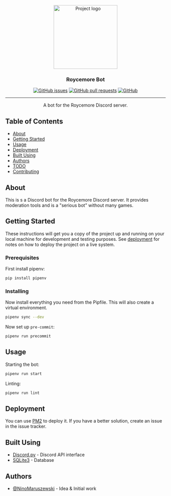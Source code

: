 <p align="center">
  <a href="https://github.com/NinoMaruszewski/roycemorebot" rel="noopener">
 <img width=200px height=200px src="https://i0.wp.com/roycemoreschool.org/wp-content/uploads/2019/03/cropped-Screen-Shot-2019-02-15-at-12.46.45-PM.png" alt="Project logo"></a>
</p>

<h3 align="center">Roycemore Bot</h3>

<div align="center">

[![GitHub issues](https://img.shields.io/github/issues/NinoMaruszewski/roycemorebot?style=for-the-badge)](https://github.com/NinoMaruszewski/roycemorebot/issues/)
[![GitHub pull requests](https://img.shields.io/github/issues-pr/NinoMaruszewski/roycemorebot?style=for-the-badge)](https://github.com/NinoMaruszewski/roycemorebot/pulls/)
[![GitHub](https://img.shields.io/github/license/NinoMaruszewski/roycemorebot?style=for-the-badge)](./LICENSE)

</div>

---

<p align="center"> A bot for the Roycemore Discord server.
    <br>
</p>

## Table of Contents

- [About](#about)
- [Getting Started](#getting-started)
- [Usage](#usage)
- [Deployment](#deployment)
- [Built Using](#built-using)
- [Authors](#authors)
- [TODO](./TODO.md)
- [Contributing](./CONTRIBUTING.md)

## About <a name = "about"></a>

This is s a Discord bot for the Roycemore Discord server. It provides moderation tools and is a "serious bot" without many games.

## Getting Started <a name = "getting-started"></a>

These instructions will get you a copy of the project up and running on your local machine for development and testing purposes. See [deployment](#deployment) for notes on how to deploy the project on a live system.

### Prerequisites

First install pipenv:

```sh
pip install pipenv
```

### Installing

Now install everything you need from the Pipfile. This will also create a virtual environment.

```sh
pipenv sync --dev
```

Now set up `pre-commit`:

```sh
pipenv run precommit
```

## Usage <a name = "usage"></a>

Starting the bot:

```sh
pipenv run start
```

Linting:

```sh
pipenv run lint
```
## Deployment <a name = "deployment"></a>

You can use [PM2](https://pm2.keymetrics.io/) to deploy it. If you have a better solution, create an issue in the issue tracker.

## Built Using <a name = "built-using"></a>

- [Discord.py](https://discordpy.readthedocs.io/en/latest/) - Discord API interface
- [SQLite3](https://sqlite.org/index.html) - Database

## Authors <a name = "authors"></a>

- [@NinoMaruszewski](https://github.com/NinoMaruszewski/) - Idea & Initial work
